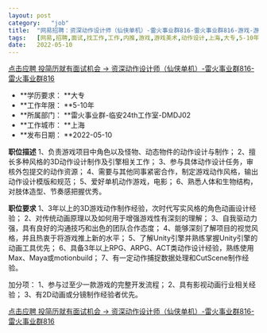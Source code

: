 ```yaml
---
layout:	post
category:	"job"
title:	"网易招聘：资深动作设计师（仙侠单机）-雷火事业群816-雷火事业群816-游戏-游戏美术-动作设计-上海大专5-10年"
tags:	[网易,招聘,面试,找工作,工作,内推,游戏,游戏美术,动作设计,上海,大专,5-10年]
date:	2022-05-10
---
```


[点击应聘 投简历就有面试机会 -> 资深动作设计师（仙侠单机）-雷火事业群816-雷火事业群816](http://mobile.bole.netease.com/bole/boleDetail?id=32690&employeeId=346f03c3cda5f04c&key=all)



- **学历要求： **大专
- **工作年限： **5-10年
- **所属部门： **雷火事业群-临安24th工作室-DMDJ02
- **工作城市： **上海
- **发布日期： **2022-05-10



**职位描述**
1、负责游戏项目中角色以及怪物、动态物件的动作设计与制作；
2、擅长多种风格的3D动作设计制作及引擎相关工作；
3、参与具体动作设计任务，审核外包提交的动作资源； 
4、需要与其他同事紧密合作，制定游戏动作风格，输出动作设计模版和规范；
5、爱好单机动作游戏，电影；
6、熟悉人体和生物结构，对肢体造型、节奏感把握优秀。



**职位要求**
1、3年以上的3D游戏动作制作经验，次时代写实风格的角色动画设计经验；
2、对传统动画原理以及如何用于增强游戏性有深刻的理解；
3、自我驱动力强，具有良好的沟通技巧和出色的团队合作态度；
4、能够深刻了解项目的视觉风格，并且热衷于将游戏推上新的水平；
5、了解Unity引擎并熟练掌握Unity引擎的动画工具优先；
6、具备3年以上RPG、ARPG、ACT类动作设计经验，熟练使用Max、Maya或motionbuild；
7、有一定动作捕捉数据处理和CutScene制作经验。
 
加分项：
1、参与过至少一款游戏的完整开发流程；
2、具有影视动画行业相关经验；
3、有2D动画或分镜制作经验者优先。



[点击应聘 投简历就有面试机会 -> 资深动作设计师（仙侠单机）-雷火事业群816-雷火事业群816](http://mobile.bole.netease.com/bole/boleDetail?id=32690&employeeId=346f03c3cda5f04c&key=all)